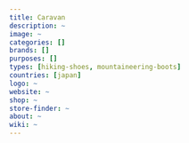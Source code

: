 ```yaml
---
title: Caravan
description: ~
image: ~
categories: []
brands: []
purposes: []
types: [hiking-shoes, mountaineering-boots]
countries: [japan]
logo: ~
website: ~
shop: ~
store-finder: ~
about: ~
wiki: ~
---
```

